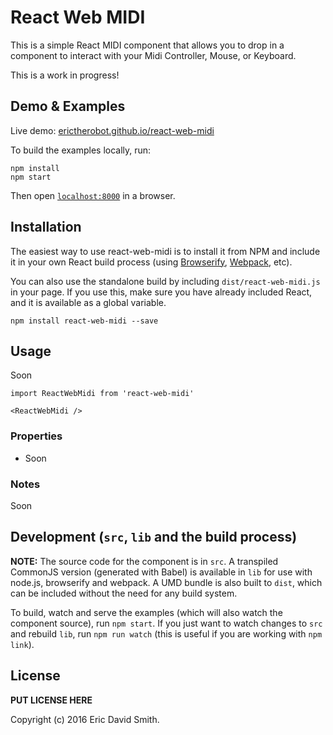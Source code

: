 # React Web MIDI

This is a simple React MIDI component that allows you to drop in a <Midi /> component to interact with your Midi Controller, Mouse, or Keyboard.

This is a work in progress!


## Demo & Examples

Live demo: [erictherobot.github.io/react-web-midi](http://erictherobot.github.io/react-web-midi/)

To build the examples locally, run:

```
npm install
npm start
```

Then open [`localhost:8000`](http://localhost:8000) in a browser.


## Installation

The easiest way to use react-web-midi is to install it from NPM and include it in your own React build process (using [Browserify](http://browserify.org), [Webpack](http://webpack.github.io/), etc).

You can also use the standalone build by including `dist/react-web-midi.js` in your page. If you use this, make sure you have already included React, and it is available as a global variable.

```
npm install react-web-midi --save
```


## Usage

Soon

```
import ReactWebMidi from 'react-web-midi'

<ReactWebMidi />
```

### Properties

* Soon

### Notes

Soon


## Development (`src`, `lib` and the build process)

**NOTE:** The source code for the component is in `src`. A transpiled CommonJS version (generated with Babel) is available in `lib` for use with node.js, browserify and webpack. A UMD bundle is also built to `dist`, which can be included without the need for any build system.

To build, watch and serve the examples (which will also watch the component source), run `npm start`. If you just want to watch changes to `src` and rebuild `lib`, run `npm run watch` (this is useful if you are working with `npm link`).

## License

__PUT LICENSE HERE__

Copyright (c) 2016 Eric David Smith.

